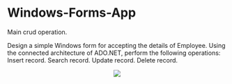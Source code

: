 # Windows-Forms-App
Main crud operation.

Design a simple Windows form for accepting the details of Employee. Using the connected architecture of ADO.NET, perform the following operations:
Insert record.
Search record.
Update record.
Delete record.
<p align="center"><img src="https://laravel.com/assets/img/components/logo-laravel.svg"></p>
